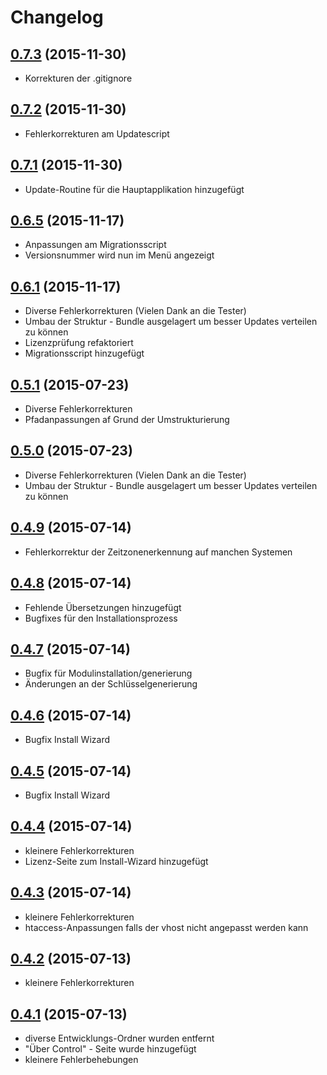 # Changelog

## [0.7.3](https://github.com/slashworks/control/releases/tag/0.7.3) (2015-11-30)

- Korrekturen der .gitignore


## [0.7.2](https://github.com/slashworks/control/releases/tag/0.7.2) (2015-11-30)

- Fehlerkorrekturen am Updatescript


## [0.7.1](https://github.com/slashworks/control/releases/tag/0.7.1) (2015-11-30)

- Update-Routine für die Hauptapplikation hinzugefügt


## [0.6.5](https://github.com/slashworks/control/releases/tag/0.6.5) (2015-11-17)

- Anpassungen am Migrationsscript
- Versionsnummer wird nun im Menü angezeigt


## [0.6.1](https://github.com/slashworks/control/releases/tag/0.6.1) (2015-11-17)

- Diverse Fehlerkorrekturen (Vielen Dank an die Tester)
- Umbau der Struktur - Bundle ausgelagert um besser Updates verteilen zu können
- Lizenzprüfung refaktoriert
- Migrationsscript hinzugefügt


## [0.5.1](https://github.com/slashworks/control/releases/tag/0.5.1) (2015-07-23)

- Diverse Fehlerkorrekturen
- Pfadanpassungen af Grund der Umstrukturierung


## [0.5.0](https://github.com/slashworks/control/releases/tag/0.5.0) (2015-07-23)

- Diverse Fehlerkorrekturen (Vielen Dank an die Tester)
- Umbau der Struktur - Bundle ausgelagert um besser Updates verteilen zu können


## [0.4.9](https://github.com/slashworks/control/releases/tag/0.4.9) (2015-07-14)

- Fehlerkorrektur der Zeitzonenerkennung auf manchen Systemen


## [0.4.8](https://github.com/slashworks/control/releases/tag/0.4.8) (2015-07-14)

- Fehlende Übersetzungen hinzugefügt
- Bugfixes für den Installationsprozess


## [0.4.7](https://github.com/slashworks/control/releases/tag/0.4.7) (2015-07-14)

- Bugfix für Modulinstallation/generierung
- Änderungen an der Schlüsselgenerierung


## [0.4.6](https://github.com/slashworks/control/releases/tag/0.4.6) (2015-07-14)

- Bugfix Install Wizard


## [0.4.5](https://github.com/slashworks/control/releases/tag/0.4.5) (2015-07-14)

- Bugfix Install Wizard


## [0.4.4](https://github.com/slashworks/control/releases/tag/0.4.4) (2015-07-14)

- kleinere Fehlerkorrekturen
- Lizenz-Seite zum Install-Wizard hinzugefügt


## [0.4.3](https://github.com/slashworks/control/releases/tag/0.4.3) (2015-07-14)

- kleinere Fehlerkorrekturen
- htaccess-Anpassungen falls der vhost nicht angepasst werden kann


## [0.4.2](https://github.com/slashworks/control/releases/tag/0.4.2) (2015-07-13)

- kleinere Fehlerkorrekturen


## [0.4.1](https://github.com/slashworks/control/releases/tag/0.4.1) (2015-07-13)

- diverse Entwicklungs-Ordner wurden entfernt
- "Über Control" - Seite wurde hinzugefügt
- kleinere Fehlerbehebungen
